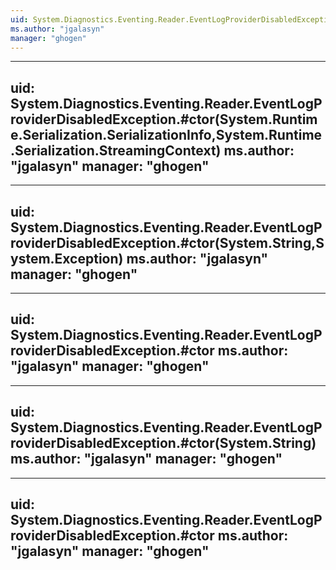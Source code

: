 ```yaml
---
uid: System.Diagnostics.Eventing.Reader.EventLogProviderDisabledException
ms.author: "jgalasyn"
manager: "ghogen"
---
```


---
uid: System.Diagnostics.Eventing.Reader.EventLogProviderDisabledException.#ctor(System.Runtime.Serialization.SerializationInfo,System.Runtime.Serialization.StreamingContext)
ms.author: "jgalasyn"
manager: "ghogen"
---

---
uid: System.Diagnostics.Eventing.Reader.EventLogProviderDisabledException.#ctor(System.String,System.Exception)
ms.author: "jgalasyn"
manager: "ghogen"
---

---
uid: System.Diagnostics.Eventing.Reader.EventLogProviderDisabledException.#ctor
ms.author: "jgalasyn"
manager: "ghogen"
---

---
uid: System.Diagnostics.Eventing.Reader.EventLogProviderDisabledException.#ctor(System.String)
ms.author: "jgalasyn"
manager: "ghogen"
---

---
uid: System.Diagnostics.Eventing.Reader.EventLogProviderDisabledException.#ctor
ms.author: "jgalasyn"
manager: "ghogen"
---
